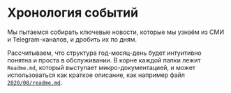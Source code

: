 # Хронология событий

Мы пытаемся собирать ключевые новости, которые мы узнаём из СМИ и Telegram-каналов, и дробить их по дням. 

Рассчитываем, что структура год-месяц-день будет интуитивно понятна и проста в обслуживании. В корне каждой папки лежит `Readme.md`, который выступает микро-документацией, и может использоваться как краткое описание, как например файл [`2020/08/readme.md`](./2020/08/readme.md`).
